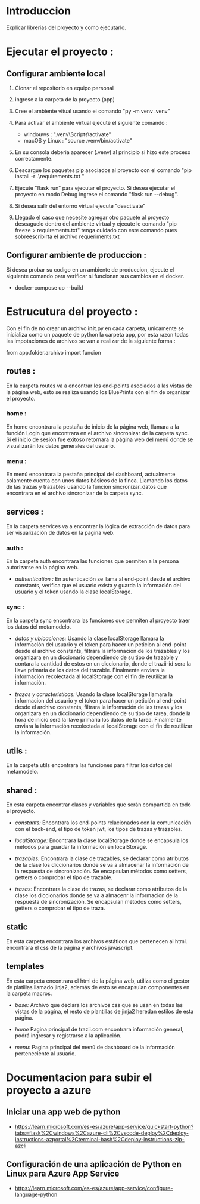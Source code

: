 # Introduccion 
Explicar librerias del proyecto y como ejecutarlo.

# Ejecutar el proyecto : 

## Configurar ambiente local 

1. Clonar el repositorio en equipo personal 

2. ingrese a la carpeta de la proyecto (app)

3. Cree el ambiente vitual usando el comando "py -m venv .venv"

4. Para activar el ambiente virtual ejecute el siguiente comando :
    - windouws : ".venv\Scripts\activate" 
    - macOS y Linux :  "source .venv/bin/activate"  

5. En su consola deberia aparecer (.venv) al principio si hizo este proceso correctamente. 

6. Descargue los paquetes pip asociados al proyecto con el comando "pip install -r .\requirements.txt "

7. Ejecute "flask run" para ejecutar el proyecto. Si desea ejecutar el proyecto en modo Debug ingrese el comando "flask run --debug".

8. Si desea salir del entorno virtual ejecute "deactivate"  

9. Llegado el caso que necesite agregar otro paquete al proyecto descaguelo dentro del ambiente virtual y ejecute le comando "pip freeze > requirements.txt" tenga cuidado con este comando pues sobreescribirta el archivo requeriments.txt 

## Configurar ambiente de produccion : 

Si desea probar su codigo en un ambiente de produccion, ejecute el siguiente comando para verificar si funcionan sus cambios en el docker.
- docker-compose up --build


# Estrucutura del proyecto : 

Con el fin de no crear un archivo __init__.py en cada carpeta, unicamente se inicializa como un paquete de python la carpeta app, por esta razon todas las impotaciones de archivos se van a realizar de la siguiente forma :

from app.folder.archivo import funcion


## **routes :**

En la carpeta routes va a encontrar los end-points asociados a las vistas de la página web, esto se realiza usando los BluePrints con el fin de organizar el proyecto. 

### home :

En home encontrara la pestaña de inicio de la página web, llamara a la función Login que encontrara en el archivo sincronizar de la carpeta sync. Si el inicio de sesión fue exitoso retornara la página web del menú donde se visualizarán los datos generales del usuario.

### menu : 

En menú encontrara la pestaña principal del dashboard, actualmente solamente cuenta con unos datos básicos de la finca. Llamando los datos de las trazas y trazables usando la funcion sincronizar_datos que encontrara en el archivo sincronizar de la carpeta sync. 

## **services :** 

En la carpeta services va a encontrar la lógica de extracción de datos para ser visualización de datos en la pagina web.

### auth : 

En la carpeta auth encontrara las funciones que permiten a la persona autorizarse en la página web.

- *authentication :* En autenticación se llama al end-point desde el archivo constants, verifica que el usuario exista y guarda la información del usuario y el token usando la clase localStorage.

### sync : 

En la carpeta sync encontrara las funciones que permiten al proyecto traer los datos del metamodelo.

- *datos y ubicaciones:* Usando la clase localStorage llamara la información del usuario y el token para hacer un peticion al end-point desde el archivo constants, filtrara la información de los trazables y los organizara en un diccionario dependiendo de su tipo de trazable y contara la cantidad de estos en un diccionario, donde el trazii-id sera la llave primaria de los datos del trazable. Finalmente enviara la información recolectada al localStorage con el fin de reutilizar la información.     
 
- *trazas y caracteristicas:* Usando la clase localStorage llamara la informacion del usuario y el token para hacer un petición al end-point desde el archivo constants, filtrara la información de las trazas y los organizara en un diccionario dependiendo de su tipo de tarea, donde la hora de inicio será la llave primaria los datos de la tarea. Finalmente enviara la información recolectada al localStorage con el fin de reutilizar la información.

## **utils :** 

En la carpeta utils encontrara las funciones para filtrar los datos del metamodelo. 

## **shared :** 

En esta carpeta encontrar clases y variables que serán compartida en todo el proyecto.

- *constants:* Encontrara los end-points relacionados con la comunicación con el back-end, el tipo de token jwt, los tipos de trazas y trazables.

- *localStorage:* Encontrara la clase localStorage donde se encapsula los métodos para guardar la información en localStorage. 

- *trazables:* Encontrara la clase de trazables, se declarar como atributos de la clase los diccionarios donde se va a almacenar la información de la respuesta de sincronización. Se encapsulan métodos como setters, getters o comprobar el tipo de trazable. 

- *trazas:* Encontrara la clase de trazas, se declarar como atributos de la clase los diccionarios donde se va a almacenr la informacion de la respuesta de sincronización. Se encapsulan métodos como setters, getters o comprobar el tipo de traza.

## **static**  
En esta carpeta encontrara los archivos estáticos que pertenecen al html. encontrará el css de la página y archivos javascript.

## **templates**
En esta carpeta encontrara el html de la página web, utiliza como el gestor de platillas llamado jinja2, además de esto se encapsulan componentes en la carpeta macros.

- *base:* Archivo que declara los archivos css que se usan en todas las vistas de la página, el resto de plantillas de jinja2 heredan estilos de esta página.

- *home* Pagina principal de trazii.com encontrara información general, podrá ingresar y registrarse a la aplicación. 

- *menu:* Pagina principal del menú de dashboard de la información perteneciente al usuario.

# Documentacion para subir el proyecto a azure 

## Iniciar una app web de python 

- https://learn.microsoft.com/es-es/azure/app-service/quickstart-python?tabs=flask%2Cwindows%2Cazure-cli%2Cvscode-deploy%2Cdeploy-instructions-azportal%2Cterminal-bash%2Cdeploy-instructions-zip-azcli

## Configuración de una aplicación de Python en Linux para Azure App Service

- https://learn.microsoft.com/es-es/azure/app-service/configure-language-python

